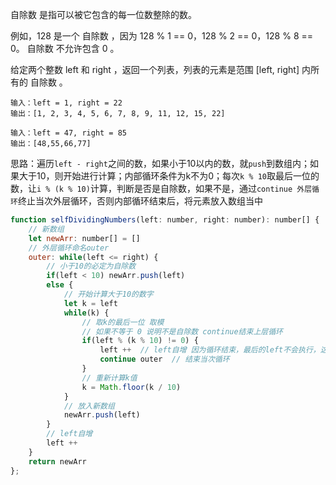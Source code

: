 自除数 是指可以被它包含的每一位数整除的数。

例如，128 是一个 自除数 ，因为 128 % 1 == 0，128 % 2 == 0，128 % 8 == 0。
自除数 不允许包含 0 。

给定两个整数 left 和 right ，返回一个列表，列表的元素是范围 [left, right] 内所有的 自除数 。

```
输入：left = 1, right = 22
输出：[1, 2, 3, 4, 5, 6, 7, 8, 9, 11, 12, 15, 22]

输入：left = 47, right = 85
输出：[48,55,66,77]
```

思路：遍历`left - right`之间的数，如果小于10以内的数，就`push`到数组内；如果大于10，则开始进行计算；内部循环条件为k不为0；每次`k % 10`取最后一位的数，让`i % (k % 10)`计算，判断是否是自除数，如果不是，通过`continue 外层循环`终止当次外层循环，否则内部循环结束后，将元素放入数组当中

```js
function selfDividingNumbers(left: number, right: number): number[] {
    // 新数组
    let newArr: number[] = []
    // 外层循环命名outer  
    outer: while(left <= right) {
        // 小于10的必定为自除数
        if(left < 10) newArr.push(left)
        else {
            // 开始计算大于10的数字
            let k = left
            while(k) {
                // 取k的最后一位 取模 
                // 如果不等于 0 说明不是自除数 continue结束上层循环
                if(left % (k % 10) != 0) {
                    left ++  // left自增 因为循环结束，最后的left不会执行，这里保证不会进入死循环
                    continue outer  // 结束当次循环
                }
                // 重新计算k值
                k = Math.floor(k / 10)
            } 
            // 放入新数组
            newArr.push(left)
        }
        // left自增
        left ++
    }
    return newArr
};
```

